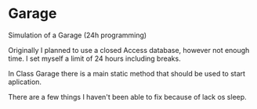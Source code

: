# Garage
Simulation of a Garage (24h programming)

Originally I planned to use a closed Access database, however not enough time.
I set myself a limit of 24 hours including breaks.

In Class Garage there is a main static method that should be used to start aplication.

There are a few things I haven't been able to fix because of lack os sleep.
